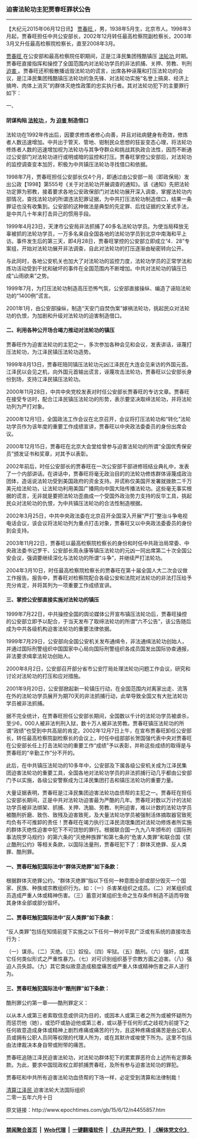 ### 迫害法轮功主犯贾春旺罪状公告
------------------------

<p>
 【大纪元2015年06月12日讯】
 <a href="http://www.epochtimes.com/gb/tag/%E8%B4%BE%E6%98%A5%E6%97%BA.html">
  贾春旺
 </a>
 ，男，1938年5月生，北京市人。1998年3月起，贾春旺担任中共公安部长，2002年12月转任最高检察院副检察长，2003年3月又升任最高检察院检察长，直至2008年3月。
</p>
<p>
 <a href="http://www.epochtimes.com/gb/tag/%E8%B4%BE%E6%98%A5%E6%97%BA.html">
  贾春旺
 </a>
 在公安部和最高检察院任职期间，正是江泽民集团残酷镇压
 <a href="http://www.epochtimes.com/gb/tag/%E6%B3%95%E8%BD%AE%E5%8A%9F.html">
  法轮功
 </a>
 时期。贾春旺直接指挥和操控了全国范围内对法轮功学员的非法抓捕、关押、劳教、判刑
 <a href="http://www.epochtimes.com/gb/tag/%E8%BF%AB%E5%AE%B3.html">
  迫害
 </a>
 。贾春旺还积极散播诋毁法轮功的谎言，出席各种诬蔑和打压法轮功的会议，是江泽民集团残酷镇压法轮功的急先锋、对法轮功实施“名誉上搞臭、经济上搞垮、肉体上消灭”的群体灭绝性政策的忠实执行者。其对法轮功犯下的主要罪行如下：
</p>
<p>
 一、
</p>
<h4>
 阴谋构陷
 <a href="http://www.epochtimes.com/gb/tag/%E6%B3%95%E8%BD%AE%E5%8A%9F.html">
  法轮功
 </a>
 ，为
 <a href="http://www.epochtimes.com/gb/tag/%E8%BF%AB%E5%AE%B3.html">
  迫害
 </a>
 制造借口
</h4>
<p>
 法轮功在1992年传出后，因要求修炼者修心向善，并且对祛病健身有奇效，修炼者人数迅速增加。中共出于管天、管地、钳制民众思想的狂妄变态心理，将法轮功修炼者人数的迅速增加视为法轮功与其争夺群众和挑战其执政合法性，因而不断通过公安部门对法轮功进行或明或暗的监控和打压。贾春旺掌控公安部后，对法轮功的监控调查变本加厉，积极为中共镇压法轮功寻找借口和依据。
</p>
<p>
 1998年7月，贾春旺担任公安部长仅4个月，即通过由公安部一局（即政保局）发出公政【1998】第555号《关于对法轮功开展调查的通知》。该《通知》先把法轮功定罪为邪教，接着要求各地公安政保部门对法轮功展开深入调查，掌握法轮功内部情况，查找法轮功的所谓违法犯罪证据，为中共打压法轮功制造借口，结果一条罪证也没有收集到。公安部的这种做法是典型的先定罪、后找证据的文革式手法，是中共几十年来打击异己的惯用手段。
</p>
<p>
 1999年4月23日，天津市公安局非法抓捕了40多名法轮功学员。为使当局释放无辜被抓的法轮功学员，一万多名来自全国各地的法轮功学员到北京中南海和平上访。事件发生后的第三天，即4月28日，贾春旺掌控的公安部立即成立“4．28”专案组，开始对法轮功展开非法调查，自此对法轮功的打压逐渐由秘密转向公开。
</p>
<p>
 与此同时，各地公安机关也加大了对法轮功的监控力度，法轮功学员的正常学法和炼功活动受到干扰和破坏的事件在全国范围内不断增加。中共对法轮功的镇压已成“山雨欲来”之势。
</p>
<p>
 1999年7月，为打压法轮功制造高压恐怖气氛，公安部直接操纵、编造了诬陷法轮功的“1400例”谎言。
</p>
<p>
 2001年1月，由公安部操纵，制造“天安门自焚伪案”嫁祸法轮功，挑起民众对法轮功的仇恨，为加剧和升级对法轮功的迫害制造借口。
</p>
<p>
 <h4>
  二、利用各种公开场合竭力推动对法轮功的镇压
 </h4>
 <p>
  贾春旺作为迫害法轮功的主犯之一，多次参加各种会见和会议，发表讲话，诬蔑打压法轮功，为江泽民镇压法轮功造势。
 </p>
 <p>
  1999年8月13日，贾春旺陪同镇压法轮功元凶江泽民在大连会见来访的外国元首。江泽民以会见之机，向外国元首输出谎言，诬蔑攻击法轮功，贾春旺以公安部长身份到场，支持江泽民镇压法轮功。
 </p>
 <p>
  2000年11月28日，中共中央党校发表对时任公安部长贾春旺的专访文章。贾春旺在接受专访时，配合江泽民镇压法轮功的形势，表示要坚决取缔法轮功，并将法轮功列为严打对象。
 </p>
 <p>
  2000年12月1日，全国政法工作会议在北京召开，会议将打压法轮功和“转化”法轮功学员作为该年度的重要工作成绩宣讲，贾春旺以中央政法委委员的身份出席会议。
 </p>
 <p>
  2000年12月15日，贾春旺在北京大会堂给曾参与迫害法轮功的所谓“全国优秀保安员”颁发证书和奖章，对其予以表彰。
 </p>
 <p>
  2002年前后，时任公安部长的贾春旺在一次公安部干部进修班结业典礼中，发表了一个内部讲话。在讲话中，贾春旺将毫无政治目的的法轮功修炼群体诬蔑成政治团体，造谣说法轮功受到美国政府的资金支持。并谎称仅美国开发署就拨款二千万美元给法轮功，让法轮功利用美国广播网向中国大陆传播法轮功。这些毫无事实根据的谎言，无非就是要把法轮功歪曲成一个受国外政治势力支持的反华工具，挑起民众对法轮功的仇恨，为中共镇压法轮功的合法性制造根据。
 </p>
 <p>
  2002年3月25日，中共中央政法委在北京召开全国深入开展“严打”整治斗争电视电话会议，该会议将法轮功列为重点打击对象，贾春旺又以中央政法委委员的身份到会支持。
 </p>
 <p>
  2003年11月22日，贾春旺以最高检察院检察长的身份和时任中共政治局常委、中央政法委书记罗干、公安部长周永康等镇压法轮功的元凶一同出席第二十次全国公安会议，强调要继续深化与法轮功的所谓“斗争”，并继续严打法轮功。
 </p>
 <p>
  2004年3月10日，时任最高检察院检察长的贾春旺在第十届全国人大二次会议做工作报告。报告中，贾春旺对检察院配合各级公安和法院对法轮功的非法打压给予充分肯定，并将其列为一项重要工作成绩宣讲。
 </p>
 <p>
  <h4>
   三、掌控公安部直接实施对法轮功的镇压
  </h4>
  <p>
   1999年7月22日，中共操控全国的舆论媒体公开宣布镇压法轮功后，贾春旺操控的公安部立即予以配合，于当天发布了取缔法轮功的所谓“六不公告”，该公告随后成为中共各级机构迫害法轮功的重要法律依据。
  </p>
  <p>
   1999年7月29日，公安部向全国公安机关发布通缉令，非法通缉法轮功创始人，并通过国际刑警组织中国国家中心局向国际刑警组织各成员国发出国际协查通报，非法要求缉拿法轮功创始人。
  </p>
  <p>
   2000年8月2日，公安部召开部分省市公安厅局处理法轮功问题工作会议，研究和讨论对法轮功的打压和应对措施。
  </p>
  <p>
   2001年9月20日，公安部掀起新一轮镇压行动，在全国范围内对离家出走、流落在外的法轮功学员展开为期70天的非法抓捕行动，此举导致全国又有大批法轮功学员被非法抓捕。
  </p>
  <p>
   据不完全统计，在贾春旺担任公安部长期间，全国数以千计的法轮功学员被虐杀，至少6，000人被非法判刑入狱，数十万人被非法劳教。贾春旺镇压法轮功的所谓“政绩”也受到中共高层的肯定。2002年12月7日上午，在宣布贾春旺卸任公安部长，转任最高检察院副检察长的会议上，时任中组部部长贺国强代表中央对贾春旺在公安部长任上打击法轮功的重要工作“成绩”予以表彰，并称这些成绩的取得是与贾春旺的“辛勤工作”分不开的。
  </p>
  <p>
   此后，在中共镇压法轮功的10多年中，公安部及下属各级公安机关成为江泽民集团迫害法轮功的重要工具，全国各地对法轮功学员的非法抓捕行动几乎都由公安部门予以实施，各级公安警察成为江泽民集团打击和镇压法轮功的重要力量。
  </p>
  <p>
   大量证据表明，贾春旺是江泽民集团迫害法轮功血债帮的主犯之一。贾春旺在担任公安部长期间，正是中共对法轮功迫害最为严酷的几年。贾春旺对数以万计的法轮功学员被非法绑架、抓捕、关押、洗脑、劳教、判刑迫害，难以计数的法轮功学员被酷刑折磨、致伤、致残及迫害致死，及大量法轮功学员被强制活体摘取器官致死均负有不可推卸的责任！贾春旺在竭力执行江泽民流氓集团对法轮功修炼者所实施的群体灭绝性迫害中犯下不可饶恕的罪行。根据联合国一九九八年颁布的《国际刑事法院罗马规约》的第六条的“灭绝种族罪”和第七条的“危害人类罪”和联合国《禁止酷刑公约》等相关条款，以国际法量刑，贾春旺犯下了：群体灭绝罪、反人类罪、酷刑罪。
  </p>
  <p>
   <h4>
    一、贾春旺触犯国际法中“群体灭绝罪”如下条款：
   </h4>
   <p>
    根据群体灭绝罪公约，“群体灭绝罪”指以下任何一种意图全部或部分毁灭一个国家、民族、种族或宗教组织行为。如：（一）杀害某组织之成员。（二）对某组织成员造成严重人体或精神伤害。（三）蓄意对某组织生命之生存条件制造不适而导致其身体全部或部分毁坏。
   </p>
   <p>
    <h4>
     二、贾春旺触犯国际法中“反人类罪”如下条款：
    </h4>
    <p>
     “反人类罪”包括在知情前提下实施之以下任何一种对平民广泛或有系统的直接攻击行为：
    </p>
    <p>
     （一）谋杀。（二）灭绝。（三）奴役。（四）牢狱。（五）酷刑。（六）强奸，或其它任何类似形式之严重性暴力。（七）对可识别组织基于宗教方面之迫害。（八）强迫人员失踪。（九）其它类似故意造成极度痛苦或严重人体或精神伤害之非人道行为。
    </p>
    <p>
     <h4>
      三、贾春旺触犯国际法中“酷刑罪”如下条款：
     </h4>
     <p>
      酷刑罪公约第一章——酷刑罪定义：
     </p>
     <p>
      以从本人或第三者索取信息或供词为目的，或因本人或第三者之所为或被怀疑所为而惩罚他（她），或恐吓或胁迫他或第三者，或以基于任何形式之歧视为前提下之任何故意造成身体或精神上剧烈疼痛或痛苦的行为，且这种疼痛或痛苦是由公职人员或拥有公职人员同等权限的代理人所为，或在其默许或唆使下所为。这里不包括由法律裁决本身自带或附带的痛苦。
     </p>
     <p>
      贾春旺追随江泽民迫害法轮功，对法轮功群体犯下的累累罪恶符合上述所有定罪条款。为此，要求中国现政权立即抓捕贾春旺，及所有参与迫害法轮功的罪犯。
     </p>
     <p>
      贾春旺和中共所有迫害法轮功血债帮的下场一样，必定受到清算和法律制裁！
     </p>
     <p>
      <a href="http://www.epochtimes.com/gb/tag/%E6%B8%85%E7%AE%97%E6%B1%9F%E6%B3%BD%E6%B0%91.html">
       清算江泽民
      </a>
      迫害法轮大法国际组织
      <br/>
      二零一五年六月十日
     </p>
    </p>
   </p>
  </p>
 </p>
</p>
原文链接：http://www.epochtimes.com/gb/15/6/12/n4455857.htm


------------------------
#### [禁闻聚合首页](https://github.com/gfw-breaker/banned-news/blob/master/README.md) &nbsp;|&nbsp; [Web代理](https://github.com/gfw-breaker/open-proxy/blob/master/README.md) &nbsp;|&nbsp; [一键翻墙软件](https://github.com/gfw-breaker/nogfw/blob/master/README.md) &nbsp;|&nbsp; [《九评共产党》](https://github.com/gfw-breaker/9ping.md/blob/master/README.md#九评之一评共产党是什么) &nbsp;|&nbsp; [《解体党文化》](https://github.com/gfw-breaker/jtdwh.md/blob/master/README.md#绪论)